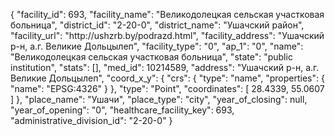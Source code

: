 {
    "facility_id": 693,
    "facility_name": "Великодолецкая сельская участковая больница",
    "district_id": "2-20-0",
    "district_name": "Ушачский район",
    "facility_url": "http:\/\/ushzrb.by\/podrazd.html",
    "facility_address": "Ушачский р-н, а.г. Великие Дольцылеп",
    "facility_type": "0",
    "ap_1": "0",
    "name": "Великодолецкая сельская участковая больница",
    "state": "public institution",
    "stats": [],
    "med_id": 10214589,
    "address": "Ушачский р-н, а.г. Великие Дольцылеп",
    "coord_x_y": {
        "crs": {
            "type": "name",
            "properties": {
                "name": "EPSG:4326"
            }
        },
        "type": "Point",
        "coordinates": [
            28.4339,
            55.0607
        ]
    },
    "place_name": "Ушачи",
    "place_type": "city",
    "year_of_closing": null,
    "year_of_opening": "0",
    "healthcare_facility_key": 693,
    "administrative_division_id": "2-20-0"
}